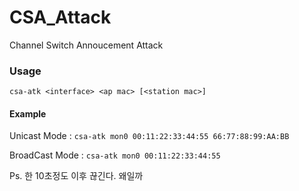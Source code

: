 # CSA_Attack
Channel Switch Annoucement Attack


### Usage

`csa-atk <interface> <ap mac> [<station mac>]`

#### Example
Unicast Mode : `csa-atk mon0 00:11:22:33:44:55 66:77:88:99:AA:BB`  

BroadCast Mode : `csa-atk mon0 00:11:22:33:44:55`


Ps. 한 10초정도 이후 끊긴다. 왜일까